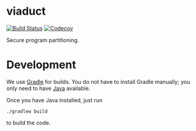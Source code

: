# viaduct

[![Build Status](https://travis-ci.com/apl-cornell/viaduct.svg?branch=master)](https://travis-ci.com/apl-cornell/viaduct)
[![Codecov](https://codecov.io/gh/apl-cornell/viaduct/branch/master/graph/badge.svg)](https://codecov.io/gh/apl-cornell/viaduct)

Secure program partitioning.

# Development

We use [Gradle](https://gradle.org/) for builds.
You do not have to install Gradle manually; you only need to have
[Java](https://www.oracle.com/technetwork/java/javase/downloads/index.html) available.

Once you have Java installed, just run

```
./gradlew build
```

to build the code.
